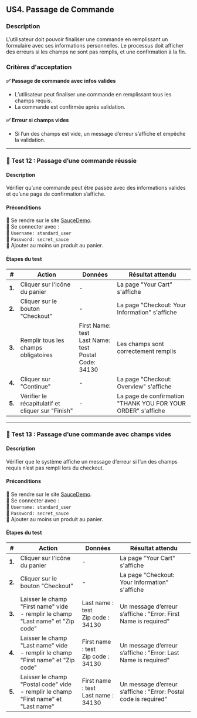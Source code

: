 ## **US4. Passage de Commande**

### **Description**  
L’utilisateur doit pouvoir finaliser une commande en remplissant un formulaire avec ses informations personnelles. Le processus doit afficher des erreurs si les champs ne sont pas remplis, et une confirmation à la fin.

### **Critères d'acceptation**  

#### ✅ **Passage de commande avec infos valides**  
- L’utilisateur peut finaliser une commande en remplissant tous les champs requis.  
- La commande est confirmée après validation.

#### ✅ **Erreur si champs vides**  
- Si l’un des champs est vide, un message d’erreur s’affiche et empêche la validation.  

---

### **🔹 Test 12 : Passage d’une commande réussie**  

#### **Description**  
Vérifier qu’une commande peut être passée avec des informations valides et qu’une page de confirmation s’affiche.

#### **Préconditions**  
📍 Se rendre sur le site [SauceDemo](https://www.saucedemo.com).  
📍 Se connecter avec :  
🔑 `Username: standard_user`  
🔑 `Password: secret_sauce`  
📍 Ajouter au moins un produit au panier.  

#### **Étapes du test**  

| **#** | **Action** | **Données** | **Résultat attendu** |
|-------|------------|-------------|------------------------|
| **1.** | Cliquer sur l'icône du panier | - | La page "Your Cart" s'affiche |
| **2.** | Cliquer sur le bouton "Checkout" | - | La page "Checkout: Your Information" s'affiche |
| **3.** | Remplir tous les champs obligatoires | First Name: test<br>Last Name: test<br>Postal Code: 34130 | Les champs sont correctement remplis |
| **4.** | Cliquer sur "Continue" | - | La page "Checkout: Overview" s'affiche |
| **5.** | Vérifier le récapitulatif et cliquer sur "Finish" | - | La page de confirmation "THANK YOU FOR YOUR ORDER" s'affiche |

---

### **🔹 Test 13 : Passage d’une commande avec champs vides**  

#### **Description**  
Vérifier que le système affiche un message d’erreur si l’un des champs requis n’est pas rempli lors du checkout.

#### **Préconditions**  
📍 Se rendre sur le site [SauceDemo](https://www.saucedemo.com).  
📍 Se connecter avec :  
🔑 `Username: standard_user`  
🔑 `Password: secret_sauce`  
📍 Ajouter au moins un produit au panier.  

#### **Étapes du test**  

| **#** | **Action** | **Données** | **Résultat attendu** |
|-------|------------|-------------|------------------------|
| **1.** | Cliquer sur l'icône du panier | - | La page "Your Cart" s'affiche |
| **2.** | Cliquer sur le bouton "Checkout" | - | La page "Checkout: Your Information" s'affiche |
| **3.** | Laisser le champ "First name" vide<br> - remplir le champ "Last name" et "Zip code" | Last name : test <br> Zip code : 34130 | Un message d’erreur s’affiche : "Error: First Name is required" |
| **4.** | Laisser le champ "Last name" vide<br> - remplir le champ "First name" et "Zip code" | First name : test <br> Zip code : 34130 | Un message d’erreur s’affiche : "Error: Last Name is required" |
| **5.** | Laisser le champ "Postal code" vide<br> - remplir le champ "First name" et "Last name" | First name : test <br> Last name : 34130 | Un message d’erreur s’affiche : "Error: Postal code is required" |
